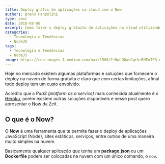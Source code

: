 ```yaml
---
title: Deploy grátis de aplicações na cloud com o Now
authors: Breno Panzolini
type: post
date: 2018-08-06
excerpt: Como fazer o deploy gratuito de aplicações na cloud utilizando o Now.
categories:
  - Tecnologia e Tendências
  - NodeJS
tags:
  - Tecnologia e Tendências
  - NodeJS
image: https://cdn-images-1.medium.com/max/1500/1*HwLQ0aoCqrkrRNFuIEQ_dQ.png
---
```


Hoje no mercado existem algumas plataformas e soluções que fornecem o deploy na nuvem de forma gratuita e claro que com certas limitações, afinal todo deploy tem um custo envolvido.

Acredito que a *PaaS (platform as a service)* mais conhecida atualmente é o [Heroku](https://www.heroku.com/), porém existem outras soluções disponíveis e nesse post quero apresentar o [Now](https://zeit.co/now) da Zeit.

## O que é o Now?

O **Now** é uma ferramenta que te permite fazer o deploy de aplicações JavaScript (Node), sites estáticos, serviços, entre outros de uma maneira muito simples na nuvem.

Basicamente qualquer aplicação que tenha um **package.json** ou um **Dockerfile** podem ser colocadas na nuvem com um único comando, o `now`.
